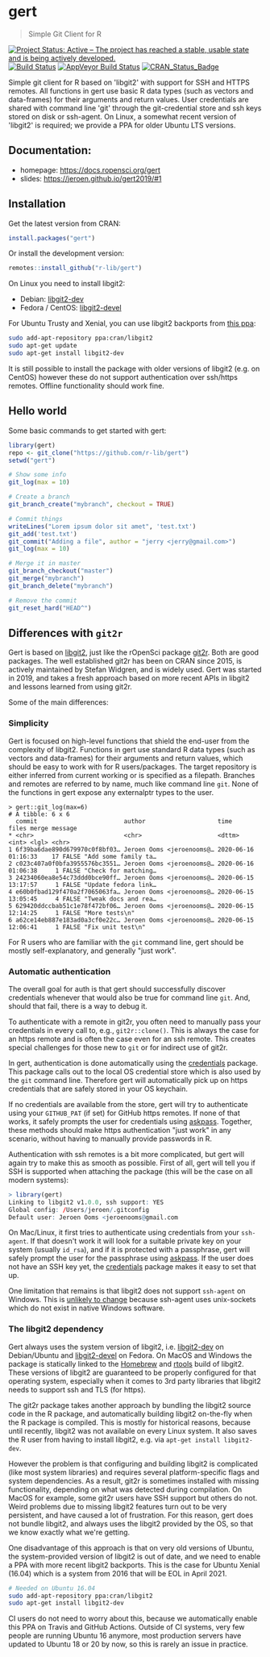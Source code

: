 # gert

> Simple Git Client for R

<!-- badges: start -->
[![Project Status: Active – The project has reached a stable, usable state and is being actively developed.](https://www.repostatus.org/badges/latest/active.svg)](https://www.repostatus.org/#active)
[![Build Status](https://travis-ci.org/r-lib/gert.svg?branch=master)](https://travis-ci.org/r-lib/gert)
[![AppVeyor Build Status](https://ci.appveyor.com/api/projects/status/github/r-lib/gert?branch=master)](https://ci.appveyor.com/project/jeroen/gert)
[![CRAN_Status_Badge](http://www.r-pkg.org/badges/version/gert)](https://cran.r-project.org/package=gert)
<!-- badges: end -->

Simple git client for R based on 'libgit2' with support for SSH and 
HTTPS remotes. All functions in gert use basic R data types (such as vectors
and data-frames) for their arguments and return values. User credentials are
shared with command line 'git' through the git-credential store and ssh keys
stored on disk or ssh-agent. On Linux, a somewhat recent version of 'libgit2'
is required; we provide a PPA for older Ubuntu LTS versions.

## Documentation:

 - homepage: https://docs.ropensci.org/gert
 - slides: https://jeroen.github.io/gert2019/#1

## Installation

Get the latest version from CRAN:

```r
install.packages("gert")

```

Or install the development version:

``` r
remotes::install_github("r-lib/gert")
```

On Linux you need to install libgit2:

 - Debian: [libgit2-dev](https://packages.debian.org/buster/libgit2-dev)
 - Fedora / CentOS: [libgit2-devel](https://src.fedoraproject.org/rpms/libgit2)
 
For Ubuntu Trusty and Xenial, you can use libgit2 backports from [this ppa](https://launchpad.net/~cran/+archive/ubuntu/libgit2):

```sh
sudo add-apt-repository ppa:cran/libgit2
sudo apt-get update
sudo apt-get install libgit2-dev
```
 
It is still possible to install the package with older versions of libgit2 (e.g. on CentOS) however these do not support authentication over ssh/https remotes. Offline functionality should work fine.

## Hello world

Some basic commands to get started with gert:

``` r
library(gert)
repo <- git_clone("https://github.com/r-lib/gert")
setwd("gert")

# Show some info
git_log(max = 10)

# Create a branch
git_branch_create("mybranch", checkout = TRUE)

# Commit things
writeLines("Lorem ipsum dolor sit amet", 'test.txt')
git_add('test.txt')
git_commit("Adding a file", author = "jerry <jerry@gmail.com>")
git_log(max = 10)

# Merge it in master
git_branch_checkout("master")
git_merge("mybranch")
git_branch_delete("mybranch")

# Remove the commit
git_reset_hard("HEAD^")
```

## Differences with `git2r`

Gert is based on [libgit2](https://libgit2.org/), just like the rOpenSci package [git2r](https://docs.ropensci.org/git2r/). Both are good packages. The well established git2r has been on CRAN since 2015, is actively maintained by Stefan Widgren, and is widely used. Gert was started in 2019, and takes a fresh approach based on more recent APIs in libgit2 and lessons learned from using git2r.

Some of the main differences:

### Simplicity 

Gert is focused on high-level functions that shield the end-user from the complexity of libgit2. Functions in gert use standard R data types (such as vectors and data-frames) for their arguments and return values, which should be easy to work with for R users/packages. The target repository is either inferred from current working or is specified as a filepath. Branches and remotes are referred to by name, much like command line `git`. None of the functions in gert expose any externalptr types to the user.

```
> gert::git_log(max=6)
# A tibble: 6 x 6
  commit                        author                    time                files merge message             
* <chr>                         <chr>                     <dttm>              <int> <lgl> <chr>               
1 6f39ba6dae890d679970c0f8bf03… Jeroen Ooms <jeroenooms@… 2020-06-16 01:16:33    17 FALSE "Add some family ta…
2 c023c407a0f0bfa3955576bc3551… Jeroen Ooms <jeroenooms@… 2020-06-16 01:06:38     1 FALSE "Check for matching…
3 24234060ea8e54c73ddd0bce90ff… Jeroen Ooms <jeroenooms@… 2020-06-15 13:17:57     1 FALSE "Update fedora link…
4 e60b0fbad129f470a2f7065063fa… Jeroen Ooms <jeroenooms@… 2020-06-15 13:05:45     4 FALSE "Tweak docs and rea…
5 629420ddccbab51c1e78f472bf06… Jeroen Ooms <jeroenooms@… 2020-06-15 12:14:25     1 FALSE "More tests\n"      
6 a62ce14eb887e183ad0a3cf0e22c… Jeroen Ooms <jeroenooms@… 2020-06-15 12:06:41     1 FALSE "Fix unit test\n"   
```

For R users who are familiar with the `git` command line, gert should be mostly self-explanatory, and generally "just work".

### Automatic authentication

The overall goal for auth is that gert should successfully discover credentials whenever that would also be true for command line `git`. And, should that fail, there is a way to debug it.

To authenticate with a remote in git2r, you often need to manually pass your credentials in every call to, e.g., `git2r::clone()`. This is always the case for an https remote and is often the case even for an ssh remote. This creates special challenges for those new to `git` or for indirect use of git2r.

In gert, authentication is done automatically using the [credentials](https://docs.ropensci.org/credentials/articles/intro.html) package. This package calls out to the local OS credential store which is also used by the `git` command line. Therefore gert will automatically pick up on https credentials that are safely stored in your OS keychain. 

If no credentials are available from the store, gert will try to authenticate using your `GITHUB_PAT` (if set) for GitHub https remotes. If none of that works, it safely prompts the user for credentials using [askpass](https://github.com/jeroen/askpass#readme). Together, these methods should make https authentication "just work" in any scenario, without having to manually provide passwords in R.

Authentication with ssh remotes is a bit more complicated, but gert will again try to make this as smooth as possible. First of all, gert will tell you if SSH is supported when attaching the package (this will be the case on all modern systems):

```r
> library(gert)
Linking to libgit2 v1.0.0, ssh support: YES
Global config: /Users/jeroen/.gitconfig
Default user: Jeroen Ooms <jeroenooms@gmail.com
```

On Mac/Linux, it first tries to authenticate using credentials from your `ssh-agent`. If that doesn't work it will look for a suitable private key on your system (usually `id_rsa`), and if it is protected with a passphrase, gert will safely prompt the user for the passphrase using [askpass](https://github.com/jeroen/askpass#readme).
If the user does not have an SSH key yet, the [credentials](https://docs.ropensci.org/credentials/articles/intro.html) package makes it easy to set that up.

One limitation that remains is that libgit2 does not support `ssh-agent` on Windows. This is [unlikely to change](https://github.com/libgit2/libgit2/issues/4958) because ssh-agent uses unix-sockets which do not exist in native Windows software.

### The libgit2 dependency

Gert always uses the system version of libgit2, i.e. [libgit2-dev](https://packages.ubuntu.com/focal/libgit2-dev) on Debian/Ubuntu and [libgit2-devel](https://src.fedoraproject.org/rpms/libgit2) on Fedora. On MacOS and Windows the package is statically linked to the [Homebrew](https://github.com/Homebrew/homebrew-core/blob/master/Formula/libgit2.rb) and [rtools](https://github.com/r-windows/rtools-packages/blob/master/mingw-w64-libgit2/PKGBUILD) build of libgit2. These versions of libgit2 are guaranteed to be properly configured for that operating system, especially when it comes to 3rd party libraries that libgit2 needs to support ssh and TLS (for https).

The git2r package takes another approach by bundling the libgit2 source code in the R package, and automatically building libgit2 on-the-fly when the R package is compiled. This is mostly for historical reasons, because until recently, libgit2 was not available on every Linux system. It also saves the R user from having to install libgit2, e.g. via `apt-get install libgit2-dev`.

However the problem is that configuring and building libgit2 is complicated (like most system libraries) and requires several platform-specific flags and system dependencies. As a result, git2r is sometimes installed with missing functionality, depending on what was detected during compilation. On MacOS for example, some git2r users have SSH support but others do not. Weird problems due to missing libgit2 features turn out to be very persistent, and have caused a lot of frustration. For this reason, gert does not bundle libgit2, and always uses the libgit2 provided by the OS, so that we know exactly what we're getting.

One disadvantage of this approach is that on very old versions of Ubuntu, the system-provided version of libgit2 is out of date, and we need to enable a PPA with more recent libgit2 backports. This is the case for Ubuntu Xenial (16.04) which is a system from 2016 that will be EOL in April 2021.

```sh
# Needed on Ubuntu 16.04
sudo add-apt-repository ppa:cran/libgit2
sudo apt-get install libgit2-dev
```

CI users do not need to worry about this, because we automatically enable this PPA on Travis and GitHub Actions. Outside of CI systems, very few people are running Ubuntu 16 anymore, most production servers have updated to Ubuntu 18 or 20 by now, so this is rarely an issue in practice.
